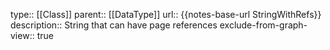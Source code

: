 type:: [[Class]]
parent:: [[DataType]]
url:: {{notes-base-url StringWithRefs}}
description:: String that can have page references
exclude-from-graph-view:: true
